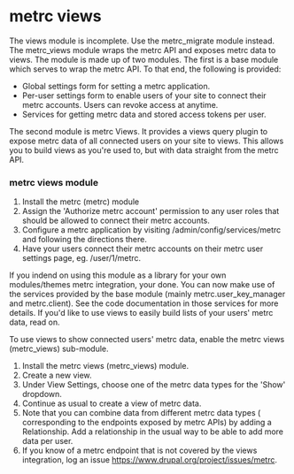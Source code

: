 # metrc views

The views module is incomplete. Use the metrc_migrate module instead.
The metrc_views module wraps the metrc API and exposes metrc data to views. The 
module is made up of two modules. The first is a base module which serves to 
wrap the metrc API. To that end, the following is provided:

* Global settings form for setting a metrc application.
* Per-user settings form to enable users of your site to connect their metrc
accounts. Users can revoke access at anytime. 
* Services for getting metrc data and stored access tokens per user.

The second module is metrc Views. It provides a views query plugin to expose 
metrc data of all connected users on your site to views. This allows you to 
build views as you're used to, but with data straight from the metrc API.

### metrc views module

1. Install the metrc (metrc) module
2. Assign the 'Authorize metrc account' permission to any user roles that 
should be allowed to connect their metrc accounts. 
3. Configure a metrc application by visiting /admin/config/services/metrc 
and following the directions there.
4. Have your users connect their metrc accounts on their metrc user settings 
page, eg. /user/1/metrc.

If you indend on using this module as a library for your own modules/themes 
metrc integration, your done. You can now make use of the services provided by
the base module (mainly metrc.user_key_manager and metrc.client). See the 
code documentation in those services for more details. If you'd like to use 
views to easily build lists of your users' metrc data, read on.

To use views to show connected users' metrc data, enable the metrc views 
(metrc_views) sub-module.

1. Install the metrc views (metrc_views) module.
2. Create a new view.
3. Under View Settings, choose one of the metrc data types for the 'Show' 
dropdown.
4. Continue as usual to create a view of metrc data.
5. Note that you can combine data from different metrc data types (
corresponding to the endpoints exposed by metrc APIs) by adding a Relationship.
Add a relationship in the usual way to be able to add more data per user.
6. If you know of a metrc endpoint that is not covered by the views 
integration, log an issue https://www.drupal.org/project/issues/metrc.
